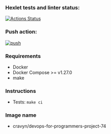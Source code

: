 ### Hexlet tests and linter status:
[![Actions Status](https://github.com/Cravyn/devops-for-programmers-project-74/actions/workflows/hexlet-check.yml/badge.svg)](https://github.com/Cravyn/devops-for-programmers-project-74/actions)

### Push action:
[![push](https://github.com/Cravyn/devops-for-programmers-project-74/actions/workflows/push.yml/badge.svg)](https://github.com/Cravyn/devops-for-programmers-project-74/actions/workflows/push.yml)

### Requirements

- Docker
- Docker Compose >= v1.27.0
- make

### Instructions

- Tests: `make ci`

### Image name

- cravyn/devops-for-programmers-project-74